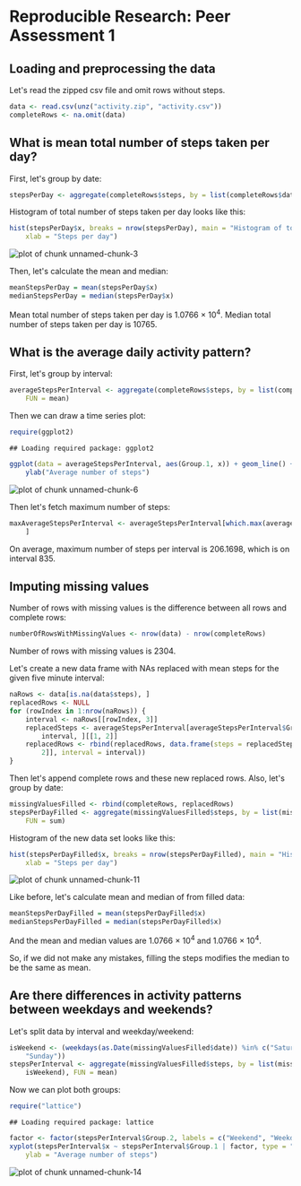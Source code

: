 # Reproducible Research: Peer Assessment 1


## Loading and preprocessing the data
Let's read the zipped csv file and omit rows without steps.

```r
data <- read.csv(unz("activity.zip", "activity.csv"))
completeRows <- na.omit(data)
```


## What is mean total number of steps taken per day?

First, let's group by date:

```r
stepsPerDay <- aggregate(completeRows$steps, by = list(completeRows$date), FUN = sum)
```

Histogram of total number of steps taken per day looks like this:

```r
hist(stepsPerDay$x, breaks = nrow(stepsPerDay), main = "Histogram of total number of steps per day", 
    xlab = "Steps per day")
```

![plot of chunk unnamed-chunk-3](figure/unnamed-chunk-3.png) 

Then, let's calculate the mean and median:

```r
meanStepsPerDay = mean(stepsPerDay$x)
medianStepsPerDay = median(stepsPerDay$x)
```


Mean total number of steps taken per day is 1.0766 &times; 10<sup>4</sup>.
Median total number of steps taken per day is 10765.

## What is the average daily activity pattern?

First, let's group by interval:

```r
averageStepsPerInterval <- aggregate(completeRows$steps, by = list(completeRows$interval), 
    FUN = mean)
```

Then we can draw a time series plot:

```r
require(ggplot2)
```

```
## Loading required package: ggplot2
```

```r
ggplot(data = averageStepsPerInterval, aes(Group.1, x)) + geom_line() + xlab("Interval") + 
    ylab("Average number of steps")
```

![plot of chunk unnamed-chunk-6](figure/unnamed-chunk-6.png) 

Then let's fetch maximum number of steps:

```r
maxAverageStepsPerInterval <- averageStepsPerInterval[which.max(averageStepsPerInterval$x), 
    ]
```


On average, maximum number of steps per interval is 206.1698, which is on interval 835.


## Imputing missing values

Number of rows with missing values is the difference between all rows and complete rows:

```r
numberOfRowsWithMissingValues <- nrow(data) - nrow(completeRows)
```


Number of rows with missing values is 2304.

Let's create a new data frame with NAs replaced with mean steps for the given five minute interval:

```r
naRows <- data[is.na(data$steps), ]
replacedRows <- NULL
for (rowIndex in 1:nrow(naRows)) {
    interval <- naRows[[rowIndex, 3]]
    replacedSteps <- averageStepsPerInterval[averageStepsPerInterval$Group.1 == 
        interval, ][[1, 2]]
    replacedRows <- rbind(replacedRows, data.frame(steps = replacedSteps, date = naRows[[rowIndex, 
        2]], interval = interval))
}
```


Then let's append complete rows and these new replaced rows. Also, let's group by date:

```r
missingValuesFilled <- rbind(completeRows, replacedRows)
stepsPerDayFilled <- aggregate(missingValuesFilled$steps, by = list(missingValuesFilled$date), 
    FUN = sum)
```


Histogram of the new data set looks like this:

```r
hist(stepsPerDayFilled$x, breaks = nrow(stepsPerDayFilled), main = "Histogram of total number of steps per day with filled data set", 
    xlab = "Steps per day")
```

![plot of chunk unnamed-chunk-11](figure/unnamed-chunk-11.png) 

Like before, let's calculate mean and median of from filled data:

```r
meanStepsPerDayFilled = mean(stepsPerDayFilled$x)
medianStepsPerDayFilled = median(stepsPerDayFilled$x)
```


And the mean and median values are 1.0766 &times; 10<sup>4</sup> and 1.0766 &times; 10<sup>4</sup>.

So, if we did not make any mistakes, filling the steps modifies the median to be the same as mean.

## Are there differences in activity patterns between weekdays and weekends?

Let's split data by interval and weekday/weekend:

```r
isWeekend <- (weekdays(as.Date(missingValuesFilled$date)) %in% c("Saturday", 
    "Sunday"))
stepsPerInterval <- aggregate(missingValuesFilled$steps, by = list(missingValuesFilled$interval, 
    isWeekend), FUN = mean)
```


Now we can plot both groups:

```r
require("lattice")
```

```
## Loading required package: lattice
```

```r
factor <- factor(stepsPerInterval$Group.2, labels = c("Weekend", "Weekday"))
xyplot(stepsPerInterval$x ~ stepsPerInterval$Group.1 | factor, type = "l", xlab = "Interval", 
    ylab = "Average number of steps")
```

![plot of chunk unnamed-chunk-14](figure/unnamed-chunk-14.png) 


